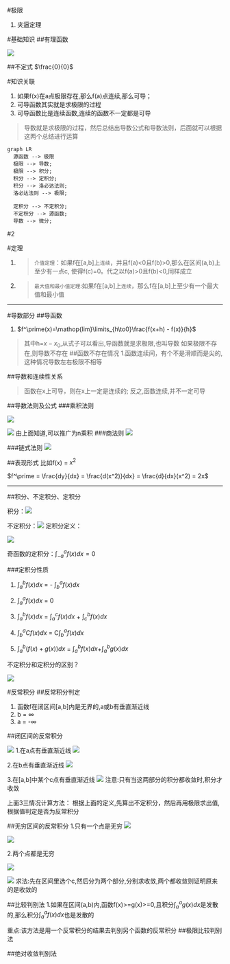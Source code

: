 #极限
1. 夹逼定理


#基础知识
##有理函数

![](assets/markdown-img-paste-20180726202831628.png)

##不定式
$\frac{0}{0}$

#知识关联
1. 如果f(x)在a点极限存在,那么f(a)点连续,那么可导；
2. 可导函数其实就是求极限的过程
3. 可导函数比是连续函数,连续的函数不一定都是可导

> 导数就是求极限的过程，然后总结出导数公式和导数法则，后面就可以根据这两个总结进行运算

```mermaid
graph LR
  源函数 --> 极限
  极限 --> 导数;
  极限 --> 积分;
  积分 --> 定积分;
  积分 --> 洛必达法则;
  洛必达法则 --> 极限;

  定积分 --> 不定积分;
  不定积分 --> 源函数;
  导数 --> 微分;
```
#2

#定理
1. > ``介值定理``：如果f在[a,b]上``连续``，并且f(a)<0且f(b)>0,那么在区间(a,b)上至少有一点c,
使得f(c)=0。代之以f(a)>0且f(b)<0,同样成立
1. > ``最大值和最小值定理``:如果f在[a,b]上``连续``，那么f在[a,b]上至少有一个最大值和最小值

-----
#导数部分
##导函数
1. $f^\prime(x)=\mathop{lim}\limits_{h\to0}\frac{f(x+h) - f(x)}{h}$
>其中h=$x-x_0$,从式子可以看出,导函数就是求极限,也叫导数
>如果极限不存在,则导数不存在
##函数不存在情况
1.函数连续间，有个不是滑顺而是尖的,这种情况导数左右极限不相等

##导数和连续性关系
>函数在x上可导，则在x上一定是连续的;
>反之,函数连续,并不一定可导

##导数法则及公式
###乘积法则

![](assets/markdown-img-paste-20180726223926810.png)

![](assets/markdown-img-paste-20180726223937449.png)
由上面知道,可以推广为n乘积
###商法则
![](assets/markdown-img-paste-20180726224226745.png)

###链式法则
![](assets/markdown-img-paste-20180726224357248.png)

##表现形式
比如f(x) = $x^2$

$f^\prime = \frac{dy}{dx} = \frac{d(x^2)}{dx} = \frac{d}{dx}(x^2) = 2x$




----



##积分、不定积分、定积分


积分：![](assets/markdown-img-paste-20180723201151500.png)

不定积分：![](assets/markdown-img-paste-20180723232522828.png)
定积分定义：

![](assets/markdown-img-paste-20180723200821626.png)

奇函数的定积分：$\int_{-a}^{a}f(x)dx=0$

###定积分性质
1. $\int_{a}^{b}f(x)dx$ = - $\int_{b}^{a}f(x)dx$

1. $\int_{a}^{a}f(x)dx$ = 0

1. $\int_{a}^{b}f(x)dx$ = $\int_{a}^{c}f(x)dx$ + $\int_{c}^{b}f(x)dx$

1. $\int_{b}^{a}Cf(x)dx$ = C$\int_{b}^{a}f(x)dx$

1. $\int_{a}^{b}(f(x)+g(x))dx$ = $\int_{a}^{b}f(x)dx$+$\int_{a}^{b}g(x)dx$



不定积分和定积分的区别？

![](assets/markdown-img-paste-20180723232650823.png)


#反常积分
##反常积分判定
1. 函数f在闭区间[a,b]内是无界的,a或b有垂直渐近线
1. b = $\infty$
1. a = -$\infty$

##闭区间的反常积分

![](assets/markdown-img-paste-20180725222537192.png)
1.在a点有垂直渐近线
![](assets/markdown-img-paste-20180725222621688.png)

2.在b点有垂直渐近线
![](assets/markdown-img-paste-20180725223138696.png)

3.在[a,b]中某个c点有垂直渐近线
![](assets/markdown-img-paste-20180725223355663.png)
注意:只有当这两部分的积分都收敛时,积分才收敛


上面3三情况计算方法：
根据上面的定义,先算出不定积分，然后再用极限求出值,根据值判定是否为反常积分

##无穷区间的反常积分
1.只有一个点是无穷
![](assets/markdown-img-paste-20180725224325708.png)

![](assets/markdown-img-paste-2018072522490870.png)

2.两个点都是无穷

![](assets/markdown-img-paste-20180725225109193.png)

![](assets/markdown-img-paste-20180725225257346.png)
求法:先在区间里选个c,然后分为两个部分,分别求收敛,两个都收敛则证明原来的是收敛的

##比较判别法
1.如果在区间(a,b)内,函数f(x)>=g(x)>=0,且积分$\int_{a}^{a}g(x)dx$是发散的,那么积分$\int_{a}^{a}f(x)dx$也是发散的

重点:该方法是用一个反常积分的结果去判别另个函数的反常积分
##极限比较判别法


##绝对收敛判别法
